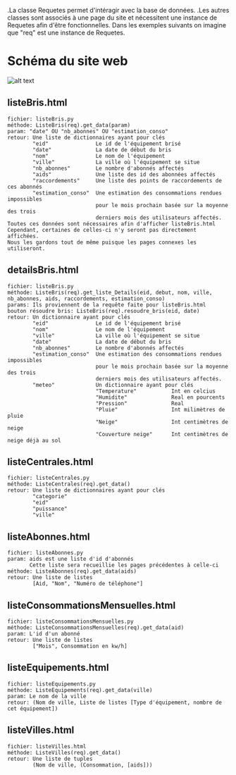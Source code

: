 .La classe Requetes permet d'intéragir avec la base de données.
.Les autres classes sont associés à une page du site et nécessitent
 une instance de Requetes afin d'être fonctionnelles.
 Dans les exemples suivants on imagine que "req" est une instance
 de Requetes.

# Schéma du site web
![alt text](https://i.imgur.com/qH5ukFj.jpg)

listeBris.html
--------------
    fichier: listeBris.py
    méthode: ListeBris(req).get_data(param)
    param: "date" OU "nb_abonnes" OU "estimation_conso"
    retour: Une liste de dictionnaires ayant pour clés
            "eid"               Le id de l'équipement brisé
            "date"              La date de début du bris
            "nom"               Le nom de l'équipement
            "ville"             La ville où l'équipement se situe
            "nb_abonnes"        Le nombre d'abonnés affectés
            "aids"              Une liste des id des abonnées affectés
            "raccordements"     Une liste des points de raccordements de ces abonnés
            "estimation_conso"  Une estimation des consommations rendues impossibles
                                pour le mois prochain basée sur la moyenne des trois
                                derniers mois des utilisateurs affectés.
    Toutes ces données sont nécessaires afin d'afficher listeBris.html
    Cependant, certaines de celles-ci n'y seront pas directement affichées.
    Nous les gardons tout de même puisque les pages connexes les utiliseront.

    
detailsBris.html
----------------
    fichier: listeBris.py
    méthode: ListeBris(req).get_liste_Details(eid, debut, nom, ville, nb_abonnes, aids, raccordements, estimation_conso)
    params: Ils proviennent de la requête faite pour listeBris.html
    bouton résoudre bris: ListeBris(req).resoudre_bris(eid, date)
    retour: Un dictionnaire ayant pour clés
            "eid"               Le id de l'équipement brisé
            "nom"               Le nom de l'équipement
            "ville"             La ville où l'équipement se situe
            "date"              La date de début du bris
            "nb_abonnes"        Le nombre d'abonnés affectés
            "estimation_conso"  Une estimation des consommations rendues impossibles
                                pour le mois prochain basée sur la moyenne des trois
                                derniers mois des utilisateurs affectés.
            "meteo"             Un dictionnaire ayant pour clés
                                "Temperature"           Int en celcius
                                "Humidite"              Real en pourcents
                                "Pression"              Real
                                "Pluie"                 Int milimètres de pluie
                                "Neige"                 Int centimètres de neige
                                "Couverture neige"      Int centimètres de neige déjà au sol
        


listeCentrales.html
-------------------
    fichier: listeCentrales.py
    méthode: ListeCentrales(req).get_data()
    retour: Une liste de dictionnaires ayant pour clés
            "categorie"
            "eid"
            "puissance"
            "ville"


listeAbonnes.html
-----------------
    fichier: listeAbonnes.py
    param: aids est une liste d'id d'abonnés
           Cette liste sera recueillie les pages précédentes à celle-ci
    méthode: ListeAbonnes(req).get_data(aids)
    retour: Une liste de listes
            [Aid, "Nom", "Numéro de téléphone"]


listeConsommationsMensuelles.html
---------------------------------
    fichier: listeConsommationsMensuelles.py
    méthode: ListeConsommationsMensuelles(req).get_data(aid)
    param: L'id d'un abonné
    retour: Une liste de listes
            ["Mois", Consommation en kw/h]


listeEquipements.html
---------------------
    fichier: listeEquipements.py
    méthode: ListeEquipements(req).get_data(ville)
    param: Le nom de la ville
    retour: (Nom de ville, Liste de listes [Type d'équipement, nombre de cet équipement])


listeVilles.html
----------------
    fichier: listeVilles.html
    méthode: ListeVilles(req).get_data()
    retour: Une liste de tuples
            (Nom de ville, (Consommation, [aids]))


